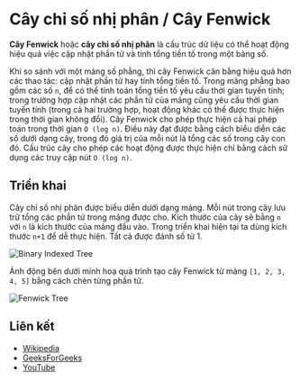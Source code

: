 # Cây chỉ số nhị phân / Cây Fenwick

**Cây Fenwick** hoặc **cây chỉ số nhị phân** là cấu trúc dữ liệu có thể  hoạt động hiệu quả việc cập nhật phần tử và tính tổng tiền tố trong một bảng số.

Khi so sánh với một mảng số phẳng, thì cây Fenwick cân bằng hiệu quả hơn  các thao tác: cập nhật phần tử hay tính tổng tiền tố. Trong mảng phẳng bao gồm các số `n`, để có thể tính toán tổng tiền tố yêu cầu thời gian tuyến tính; trong trường hợp cập nhật các phần tử của mảng cũng yêu cầu thời gian tuyến tính (trong cả hai trường hợp, hoạt động khác có thể được thực hiện trong thời gian không đổi). Cây Fenwick cho phép thực hiện cả hai phép toán trong thời gian `O (log n)`. Điều này đạt được bằng cách biểu diễn các số dưới dạng cây, trong đó giá trị của mỗi nút là tổng các số trong cây con đó. Cấu trúc cây cho phép các hoạt động được thực hiện chỉ bằng cách sử dụng các truy cập nút `O (log n)`.

## Triển khai

Cây chỉ số nhị phân được biểu diễn dưới dạng mảng. Mỗi nút trong cây lưu trữ tổng các phần tử trong mảng được cho. Kích thước của cây sẽ bằng `n` với `n` là kích thước của mảng đầu vào.  Trong triển khai hiện tại ta dùng kích thước `n+1` để dễ thực hiện. Tất cả được đánh số từ 1.

![Binary Indexed Tree](https://www.geeksforgeeks.org/wp-content/uploads/BITSum.png)

Ảnh động bên dưới minh hoạ quá trình tạo cây Fenwick từ mảng `[1, 2, 3, 4, 5]` bằng cách chèn từng phần tử.

![Fenwick Tree](https://upload.wikimedia.org/wikipedia/commons/d/dc/BITDemo.gif)


## Liên kết

- [Wikipedia](https://en.wikipedia.org/wiki/Fenwick_tree)
- [GeeksForGeeks](https://www.geeksforgeeks.org/binary-indexed-tree-or-fenwick-tree-2/)
- [YouTube](https://www.youtube.com/watch?v=CWDQJGaN1gY&index=18&t=0s&list=PLLXdhg_r2hKA7DPDsunoDZ-Z769jWn4R8)